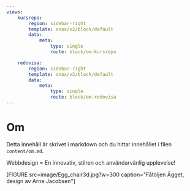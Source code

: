 ```yaml
---
views:
    kursrepo:
        region: sidebar-right
        template: anax/v2/block/default
        data:
            meta:
                type: single
                route: block/om-kursrepo

    redovisa:
        region: sidebar-right
        template: anax/v2/block/default
        data:
            meta:
                type: single
                route: block/om-redovisa
---
```

Om
=========================

Detta innehåll är skrivet i markdown och du hittar innehållet i filen `content/om.md`.

Webbdesign = En innovativ, stilren och användarvänlig upplevelse!


[FIGURE src=image/Egg_chair3d.jpg?w=300 caption="Fåtöljen Ägget, design av Arne Jacobsen"]
